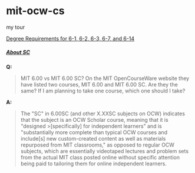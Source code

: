 # mit-ocw-cs
my tour

[Degree Requirements for 6-1, 6-2, 6-3, 6-7, and 6-14](https://www.eecs.mit.edu/curriculum2017)  
 
  
##### [About **SC**](https://www.quora.com/MIT-6-00-vs-MIT-6-00-SC-On-the-MIT-OpenCourseWare-website-they-have-listed-two-courses-MIT-6-00-and-MIT-6-00-SC-Are-they-the-same-If-I-am-planning-to-take-one-course-which-one-should-I-take)
**Q:**  
> MIT 6.00 vs MIT 6.00 SC? On the MIT OpenCourseWare website they have listed two courses, MIT 6.00 and MIT 6.00 SC. Are they the same? If I am planning to take one course, which one should I take?  

**A:**  
> The \"SC\" in 6.00SC \(and other X.XXSC subjects on OCW\) indicates that the subject is an OCW Scholar course, meaning that it is "designed >\[specifically\] for independent learners" and is "substantially more complete than typical OCW courses and include\[s\] new custom-created content as well as materials repurposed from MIT classrooms," as opposed to regular OCW subjects, which are essentially videotaped lectures and problem sets from the actual MIT class posted online without specific attention being paid to tailoring them for online independent learners.
